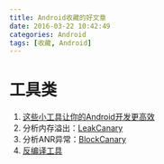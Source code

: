 ```yaml
---
title: Android收藏的好文章
date: 2016-03-22 10:42:49
categories: Android
tags: [收藏, Android]
---
```


# 工具类

1. [这些小工具让你的Android开发更高效](http://www.jianshu.com/p/a63700cb7720#rd)
2. 分析内存溢出：[LeakCanary](https://github.com/square/leakcanary)
3. 分析ANR异常：[BlockCanary](http://blog.zhaiyifan.cn/2016/01/16/BlockCanaryTransparentPerformanceMonitor/)
4. [反编译工具](https://github.com/skylot/jadx)
